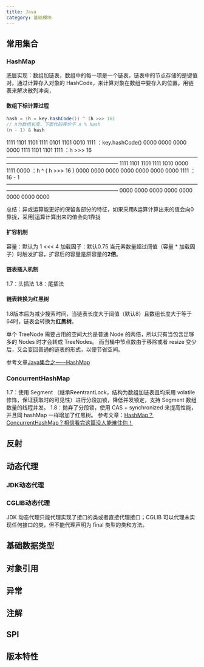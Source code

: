 ```yaml
---
title: Java
category: 基础模块
---
```


## 常用集合
### HashMap
底层实现：数组加链表，数组中的每一项是一个链表，链表中的节点存储的是键值对。通过计算存入对象的 HashCode，来计算对象在数组中要存入的位置。用链表来解决散列冲突，
#### 数组下标计算过程
~~~java
hash = (h = key.hashCode()) ^ (h >>> 16)
// n为数组长度，下面代码等价于 n % hash
(n - 1) & hash
~~~
1111 1101 1101 1111 0101 1101 0010 1111 ：key.hashCode()
0000 0000 0000 0000 1111 1101 1101 1111 ：h >>> 16
—————————————————————————————————————————————————————————
1111 1101 1101 1111 1010 0000 1111 0000 ：h ^ ( h >>> 16 )
0000 0000 0000 0000 0000 0000 0000 1111 ：16 - 1
—————————————————————————————————————————————————————————
0000 0000 0000 0000 0000 0000 0000 0000

总结：异或运算能更好的保留各部分的特征，如果采用&运算计算出来的值会向0靠拢，采用|运算计算出来的值会向1靠拢

#### 扩容机制
容量：默认为 1 <<< 4
加载因子：默认0.75
当元素数量超过阔值（容量 * 加载因子）时触发扩容，扩容后的容量是原容量的**2倍**。

#### 链表插入机制
1.7：头插法
1.8：尾插法

#### 链表转换为红黑树
1.8版本后为减少搜索时间，当链表长度大于阔值（默认8）且数组长度大于等于64时，链表会转换为**红黑树**。

单个 TreeNode 需要占用的空间大约是普通 Node 的两倍，所以只有当包含足够多的 Nodes 时才会转成 TreeNodes。
而当桶中节点数由于移除或者 resize 变少后，又会变回普通的链表的形式，以便节省空间。


参考文章[Java集合之一—HashMap](https://blog.csdn.net/woshimaxiao1/article/details/83661464)
### ConcurrentHashMap
1.7：使用 Segment （继承ReentrantLock，结构为数组加链表且均采用 volatile 修饰，保证获取时的可见性）进行分段加锁，降低并发锁定，支持 Segment 数组数量的线程并发。
1.8：抛弃了分段锁，使用 CAS + synchronized 来提高性能，并且同 hashMap 一样增加了红黑树。
参考文章：[HashMap？ConcurrentHashMap？相信看完这篇没人能难住你！](https://blog.csdn.net/weixin_44460333/article/details/86770169)

## 反射

## 动态代理

### JDK动态代理

### CGLIB动态代理
JDK 动态代理只能代理实现了接口的类或者直接代理接口；CGLIB 可以代理未实现任何接口的类，但不能代理声明为 final 类型的类和方法。

## 基础数据类型

## 对象引用

## 异常

## 注解

## SPI

## 版本特性

